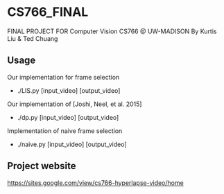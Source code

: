 # CS766_FINAL
FINAL PROJECT FOR Computer Vision CS766 @ UW-MADISON
By Kurtis Liu & Ted Chuang

## Usage

Our implementation for frame selection
- ./LIS.py [input_video] [output_video]

Our implementation of [Joshi, Neel, et al. 2015] 
- ./dp.py [input_video] [output_video]

Implementation of naive frame selection
- ./naive.py [input_video] [output_video]

## Project website
https://sites.google.com/view/cs766-hyperlapse-video/home
